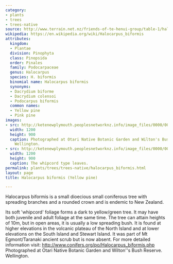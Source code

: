 ```yaml
---
category:
- plants
- trees
- trees-native
source: http://www.terrain.net.nz/friends-of-te-henui-group/table-1/halocarpus-biformis-yellow-pine.html
wikipedia: https://en.wikipedia.org/wiki/Halocarpus_biformis
attributes:
  kingdom:
  - Plantae
  division: Pinophyta
  class: Pinopsida
  order: Pinales
  family: Podocarpaceae
  genus: Halocarpus
  species: H. biformis
  binomial name: Halocarpus biformis
  synonyms:
  - Dacrydium biforme
  - Dacrydium colensoi
  - Podocarpus biformis
  common names:
  - Yellow pine
  - Pink pine
images:
- src: http://ketenewplymouth.peoplesnetworknz.info/image_files/0000/0003/5184/Halocarpus_biformis__Yellow_pine-002.JPG
  width: 1200
  height: 900
  caption: Photographed at Otari Native Botanic Garden and Wilton's Bush Reserve.
    Wellington.
- src: http://ketenewplymouth.peoplesnetworknz.info/image_files/0000/0003/5179/Halocarpus_biformis__Yellow_pine-001.JPG
  width: 1200
  height: 900
  caption: The whipcord type leaves.
permalink: plants/trees/trees-native/halocarpus_biformis.html
layout: page
title: Halocarpus biformis (Yellow pine)

---
```

Halocarpus biformis is a small dioecious small coniferous tree with spreading branches and a rounded crown and is endemic to New Zealand. 

Its soft 'whipcord' foliage forms a dark to yellow/green tree. It may have both juvenile and adult foliage at the same time.
The tree can attain heights of 10m, but in open areas, it is usually a low spreading bush. It is found at higher elevations in the volcanic plateau of the North Island and at lower elevations on the South Island and Stewart Island. It was part of Mt Egmont/Taranaki ancient scrub but is now absent. 
For more detailed information visit: <a href="http://www.conifers.org/po/Halocarpus_biformis.php" target="_blank">http://www.conifers.org/po/Halocarpus_biformis.php</a>
Photographed at Otari Native Botanic Garden and Wilton''s Bush Reserve. Wellington.
